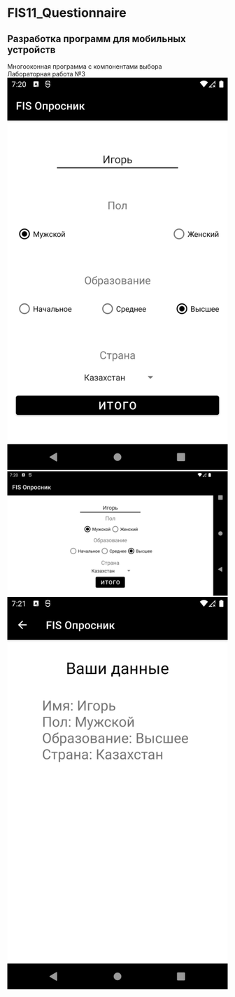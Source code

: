 # FIS11_Questionnaire
## Разработка программ для мобильных устройств
Многооконная программа с компонентами выбора  
Лабораторная работа №3  
![1](1.png)
![1_h](1_h.png)
![2](2.png)